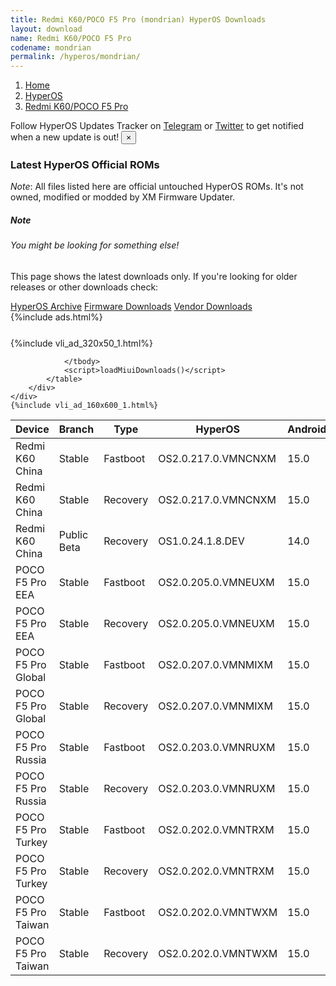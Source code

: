```yaml
---
title: Redmi K60/POCO F5 Pro (mondrian) HyperOS Downloads
layout: download
name: Redmi K60/POCO F5 Pro
codename: mondrian
permalink: /hyperos/mondrian/
---
```

<nav aria-label="breadcrumb">
    <ol class="breadcrumb">
        <li class="breadcrumb-item"><a href="/">Home</a></li>
        <li class="breadcrumb-item"><a href="/hyperos/">HyperOS</a></li>
        <li class="breadcrumb-item active" aria-current="page"><a href="/hyperos/mondrian/">Redmi K60/POCO F5 Pro</a></li>
    </ol>
</nav>
<div class="alert alert-primary alert-dismissible fade show" role="alert">
    Follow HyperOS Updates Tracker on <a href="https://t.me/MIUIUpdatesTracker" class="alert-link">Telegram</a>
     or <a href="https://twitter.com/MiFwUpdater" class="alert-link">Twitter</a> to get notified when a new update is out!
    <button type="button" class="close" data-dismiss="alert" aria-label="Close">
        <span aria-hidden="true">&times;</span>
    </button>
</div>

### Latest HyperOS Official ROMs
*Note*: All files listed here are official untouched HyperOS ROMs. It's not owned, modified or modded by XM Firmware Updater.
<div class="card">
  <div class="card-body">
    <h5 class="card-title">Note</h5>
    <h6 class="card-subtitle mb-2 text-muted">You might be looking for something else!</h6>
    <p class="card-text">This page shows the latest downloads only.
     If you're looking for older releases or other downloads check:</p>
    <a href="/archive/hyperos/mondrian/" class="card-link">HyperOS Archive</a>
    <a href="/firmware/mondrian/" class="card-link">Firmware Downloads</a>
    <a href="/vendor/mondrian/" class="card-link">Vendor Downloads</a>
  </div>
</div>
{%include ads.html%}
<div class="row justify-content-center">
    <div class="col-10">
        <div class="table-responsive-md" style="margin-top: 25px;">
            {%include vli_ad_320x50_1.html%}
            <table id="miui" class="display dt-responsive nowrap compact table table-striped table-hover table-sm">
                <thead class="thead-dark">
                    <tr>
                        <th data-ref="device">Device</th>
                        <th data-ref="branch">Branch</th>
                        <th data-ref="type">Type</th>
                        <th data-ref="miui">HyperOS</th>
                        <th data-ref="android">Android</th>
                        <th data-ref="size">Size</th>
                        <th data-ref="size">Date</th>
                        <th data-ref="link">Link</th>
                    </tr>
                </thead>
                <tbody>
                <tr><td>Redmi K60 China</td><td>Stable</td><td>Fastboot</td><td>OS2.0.217.0.VMNCNXM</td><td>15.0</td><td>8.1 GB</td><td>2025-10-13</td><td><a href="/hyperos/mondrian/stable/OS2.0.217.0.VMNCNXM/">Download</a></td></tr>
<tr><td>Redmi K60 China</td><td>Stable</td><td>Recovery</td><td>OS2.0.217.0.VMNCNXM</td><td>15.0</td><td>6.2 GB</td><td>2025-10-21</td><td><a href="/hyperos/mondrian/stable/OS2.0.217.0.VMNCNXM/">Download</a></td></tr>
<tr><td>Redmi K60 China</td><td>Public Beta</td><td>Recovery</td><td>OS1.0.24.1.8.DEV</td><td>14.0</td><td>5.8 GB</td><td>2024-01-12</td><td><a href="/hyperos/mondrian/public beta/OS1.0.24.1.8.DEV/">Download</a></td></tr>
<tr><td>POCO F5 Pro EEA</td><td>Stable</td><td>Fastboot</td><td>OS2.0.205.0.VMNEUXM</td><td>15.0</td><td>7.4 GB</td><td>2025-10-16</td><td><a href="/hyperos/mondrian/stable/OS2.0.205.0.VMNEUXM/">Download</a></td></tr>
<tr><td>POCO F5 Pro EEA</td><td>Stable</td><td>Recovery</td><td>OS2.0.205.0.VMNEUXM</td><td>15.0</td><td>5.6 GB</td><td>2025-10-23</td><td><a href="/hyperos/mondrian/stable/OS2.0.205.0.VMNEUXM/">Download</a></td></tr>
<tr><td>POCO F5 Pro Global</td><td>Stable</td><td>Fastboot</td><td>OS2.0.207.0.VMNMIXM</td><td>15.0</td><td>7.8 GB</td><td>2025-10-13</td><td><a href="/hyperos/mondrian/stable/OS2.0.207.0.VMNMIXM/">Download</a></td></tr>
<tr><td>POCO F5 Pro Global</td><td>Stable</td><td>Recovery</td><td>OS2.0.207.0.VMNMIXM</td><td>15.0</td><td>5.6 GB</td><td>2025-10-21</td><td><a href="/hyperos/mondrian/stable/OS2.0.207.0.VMNMIXM/">Download</a></td></tr>
<tr><td>POCO F5 Pro Russia</td><td>Stable</td><td>Fastboot</td><td>OS2.0.203.0.VMNRUXM</td><td>15.0</td><td>7.9 GB</td><td>2025-10-16</td><td><a href="/hyperos/mondrian/stable/OS2.0.203.0.VMNRUXM/">Download</a></td></tr>
<tr><td>POCO F5 Pro Russia</td><td>Stable</td><td>Recovery</td><td>OS2.0.203.0.VMNRUXM</td><td>15.0</td><td>5.6 GB</td><td>2025-10-23</td><td><a href="/hyperos/mondrian/stable/OS2.0.203.0.VMNRUXM/">Download</a></td></tr>
<tr><td>POCO F5 Pro Turkey</td><td>Stable</td><td>Fastboot</td><td>OS2.0.202.0.VMNTRXM</td><td>15.0</td><td>7.1 GB</td><td>2025-10-16</td><td><a href="/hyperos/mondrian/stable/OS2.0.202.0.VMNTRXM/">Download</a></td></tr>
<tr><td>POCO F5 Pro Turkey</td><td>Stable</td><td>Recovery</td><td>OS2.0.202.0.VMNTRXM</td><td>15.0</td><td>5.6 GB</td><td>2025-10-23</td><td><a href="/hyperos/mondrian/stable/OS2.0.202.0.VMNTRXM/">Download</a></td></tr>
<tr><td>POCO F5 Pro Taiwan</td><td>Stable</td><td>Fastboot</td><td>OS2.0.202.0.VMNTWXM</td><td>15.0</td><td>6.9 GB</td><td>2025-10-16</td><td><a href="/hyperos/mondrian/stable/OS2.0.202.0.VMNTWXM/">Download</a></td></tr>
<tr><td>POCO F5 Pro Taiwan</td><td>Stable</td><td>Recovery</td><td>OS2.0.202.0.VMNTWXM</td><td>15.0</td><td>5.4 GB</td><td>2025-10-23</td><td><a href="/hyperos/mondrian/stable/OS2.0.202.0.VMNTWXM/">Download</a></td></tr>

                </tbody>
                <script>loadMiuiDownloads()</script>
            </table>
        </div>
    </div>
    {%include vli_ad_160x600_1.html%}
</div>
